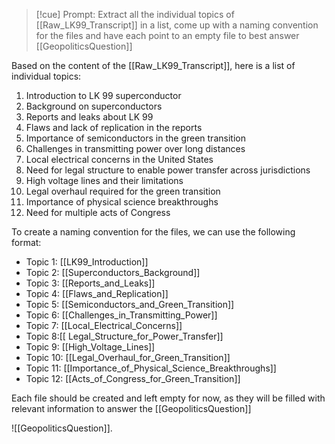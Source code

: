 >[!cue] Prompt:
>Extract all the individual topics of [[Raw_LK99_Transcript]] in a list, come up with a naming convention for the files and have each point to an empty file to best answer [[GeopoliticsQuestion]] 

Based on the content of the [[Raw_LK99_Transcript]], here is a list of individual topics:

1. Introduction to LK 99 superconductor
2. Background on superconductors
3. Reports and leaks about LK 99
4. Flaws and lack of replication in the reports
5. Importance of semiconductors in the green transition
6. Challenges in transmitting power over long distances
7. Local electrical concerns in the United States
8. Need for legal structure to enable power transfer across jurisdictions
9. High voltage lines and their limitations
10. Legal overhaul required for the green transition
11. Importance of physical science breakthroughs
12. Need for multiple acts of Congress

To create a naming convention for the files, we can use the following format: 

- Topic 1: [[LK99_Introduction]]
- Topic 2: [[Superconductors_Background]]
- Topic 3: [[Reports_and_Leaks]]
- Topic 4: [[Flaws_and_Replication]]
- Topic 5: [[Semiconductors_and_Green_Transition]]
- Topic 6: [[Challenges_in_Transmitting_Power]]
- Topic 7: [[Local_Electrical_Concerns]]
- Topic 8:[[ Legal_Structure_for_Power_Transfer]]
- Topic 9: [[High_Voltage_Lines]]
- Topic 10: [[Legal_Overhaul_for_Green_Transition]]
- Topic 11: [[Importance_of_Physical_Science_Breakthroughs]]
- Topic 12: [[Acts_of_Congress_for_Green_Transition]]

Each file should be created and left empty for now, as they will be filled with relevant information to answer the [[GeopoliticsQuestion]]

![[GeopoliticsQuestion]].